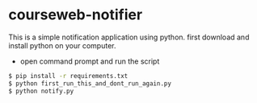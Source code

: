 # courseweb-notifier

This is a simple notification application using python.
first download and install python on your computer.

* open command prompt and run the script
```sh
$ pip install -r requirements.txt
$ python first_run_this_and_dont_run_again.py
$ python notify.py
```
